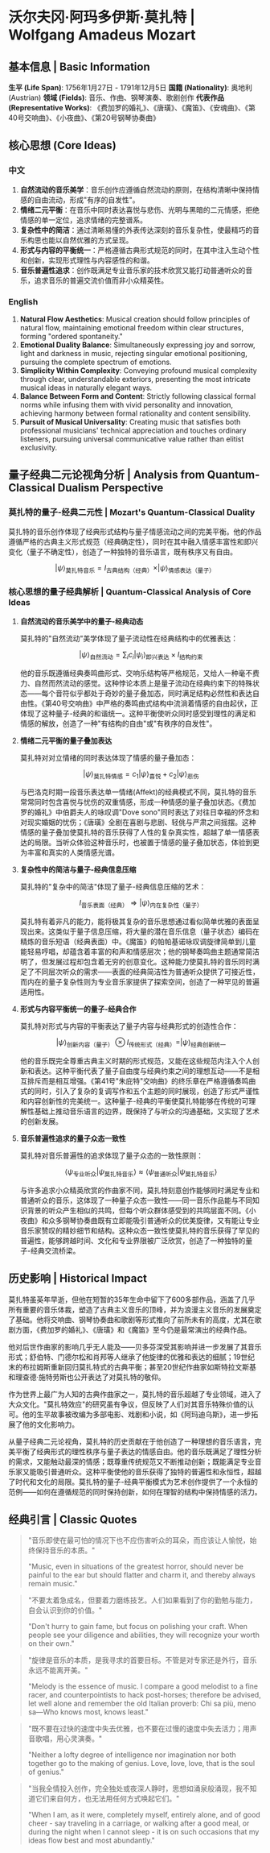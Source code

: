 # 沃尔夫冈·阿玛多伊斯·莫扎特 | Wolfgang Amadeus Mozart

## 基本信息 | Basic Information

**生平 (Life Span)**: 1756年1月27日 - 1791年12月5日
**国籍 (Nationality)**: 奥地利 (Austrian)
**领域 (Fields)**: 音乐、作曲、钢琴演奏、歌剧创作
**代表作品 (Representative Works)**: 《费加罗的婚礼》、《唐璜》、《魔笛》、《安魂曲》、《第40号交响曲》、《小夜曲》、《第20号钢琴协奏曲》

## 核心思想 (Core Ideas)

### 中文
1. **自然流动的音乐美学**：音乐创作应遵循自然流动的原则，在结构清晰中保持情感的自由流动，形成"有序的自发性"。
2. **情绪二元平衡**：在音乐中同时表达喜悦与悲伤、光明与黑暗的二元情感，拒绝情感的单一定位，追求情绪的完整谱系。
3. **复杂性中的简洁**：通过清晰易懂的外表传达深刻的音乐复杂性，使最精巧的音乐构思也能以自然优雅的方式呈现。
4. **形式与内容的平衡统一**：严格遵循古典形式规范的同时，在其中注入生动个性和创新，实现形式理性与内容感性的和谐。
5. **音乐普遍性追求**：创作既满足专业音乐家的技术欣赏又能打动普通听众的音乐，追求音乐的普遍交流价值而非小众精英性。

### English
1. **Natural Flow Aesthetics**: Musical creation should follow principles of natural flow, maintaining emotional freedom within clear structures, forming "ordered spontaneity."
2. **Emotional Duality Balance**: Simultaneously expressing joy and sorrow, light and darkness in music, rejecting singular emotional positioning, pursuing the complete spectrum of emotions.
3. **Simplicity Within Complexity**: Conveying profound musical complexity through clear, understandable exteriors, presenting the most intricate musical ideas in naturally elegant ways.
4. **Balance Between Form and Content**: Strictly following classical formal norms while infusing them with vivid personality and innovation, achieving harmony between formal rationality and content sensibility.
5. **Pursuit of Musical Universality**: Creating music that satisfies both professional musicians' technical appreciation and touches ordinary listeners, pursuing universal communicative value rather than elitist exclusivity.

## 量子经典二元论视角分析 | Analysis from Quantum-Classical Dualism Perspective

### 莫扎特的量子-经典二元性 | Mozart's Quantum-Classical Duality

莫扎特的音乐创作体现了经典形式结构与量子情感流动之间的完美平衡。他的作品遵循严格的古典主义形式规范（经典确定性），同时在其中融入情感丰富性和即兴变化（量子不确定性），创造了一种独特的音乐语言，既有秩序又有自由。

$$
|\psi\rangle_{\text{莫扎特音乐}} = I_{\text{古典结构（经典）}} \times |\psi\rangle_{\text{情感表达（量子）}}
$$

### 核心思想的量子经典解析 | Quantum-Classical Analysis of Core Ideas

1. **自然流动的音乐美学中的量子-经典动态**

   莫扎特的"自然流动"美学体现了量子流动性在经典结构中的优雅表达：

   $$
   |\psi\rangle_{\text{自然流动}} = \sum_i c_i|\psi_i\rangle_{\text{即兴表达}} \times I_{\text{结构约束}}
   $$

   他的音乐既遵循经典奏鸣曲形式、交响乐结构等严格规范，又给人一种毫不费力、自然而然流动的感觉。这种悖论本质上是量子流动在经典约束下的特殊状态——每个音符似乎都处于奇妙的量子叠加态，同时满足结构必然性和表达自由性。《第40号交响曲》中严格的奏鸣曲式结构中流淌着情感的自由起伏，正体现了这种量子-经典的和谐统一。这种平衡使听众同时感受到理性的满足和情感的解放，创造了一种"有结构的自由"或"有秩序的自发性"。

2. **情绪二元平衡的量子叠加表达**

   莫扎特对对立情绪的同时表达体现了情感的量子叠加态：

   $$
   |\psi\rangle_{\text{莫扎特情感}} = c_1|\psi\rangle_{\text{喜悦}} + c_2|\psi\rangle_{\text{悲伤}}
   $$

   与巴洛克时期一段音乐表达单一情绪(Affekt)的经典模式不同，莫扎特的音乐常常同时包含喜悦与忧伤的双重情感，形成一种情感的量子叠加状态。《费加罗的婚礼》中伯爵夫人的咏叹调"Dove sono"同时表达了对往日幸福的怀念和对现实婚姻的忧伤；《唐璜》全剧在喜剧与悲剧、轻佻与严肃之间摇摆。这种情感的量子叠加使莫扎特的音乐获得了人性的复杂真实性，超越了单一情感表达的局限。当听众体验这种音乐时，也被置于情感的量子叠加状态，体验到更为丰富和真实的人类情感光谱。

3. **复杂性中的简洁与量子-经典信息压缩**

   莫扎特的"复杂中的简洁"体现了量子-经典信息压缩的艺术：

   $$
   I_{\text{音乐表面（经典）}} \Rightarrow |\psi\rangle_{\text{内在复杂性（量子）}}
   $$

   莫扎特有着非凡的能力，能将极其复杂的音乐思想通过看似简单优雅的表面呈现出来。这类似于量子信息压缩，将大量的潜在音乐信息（量子状态）编码在精炼的音乐短语（经典表面）中。《魔笛》的帕帕基诺咏叹调旋律简单到儿童能轻易哼唱，却蕴含着丰富的和声和情感层次；他的钢琴奏鸣曲主题通常简洁明了，但发展过程却包含着无穷的创意变化。这种能力使莫扎特的音乐同时满足了不同层次听众的需求——表面的经典简洁性为普通听众提供了可接近性，而内在的量子复杂性则为专业音乐家提供了探索空间，创造了一种罕见的普遍适用性。

4. **形式与内容平衡统一的量子-经典合作**

   莫扎特对形式与内容的平衡表达了量子内容与经典形式的创造性合作：

   $$
   |\psi\rangle_{\text{创新内容（量子）}} \otimes I_{\text{传统形式（经典）}} = |\psi\rangle_{\text{经典创新统一}}
   $$

   他的音乐既完全尊重古典主义时期的形式规范，又能在这些规范内注入个人创新和表达。这种平衡代表了量子自由度与经典约束之间的理想互动——不是相互排斥而是相互增强。《第41号"朱庇特"交响曲》的终乐章在严格遵循奏鸣曲式的同时，引入了复杂的复调写作和五个主题的同时展现，创造了形式严谨性和内容创新性的完美统一。这种量子-经典的平衡使莫扎特能够在传统的可理解性基础上推动音乐语言的边界，既保持了与听众的沟通基础，又实现了艺术的创新发展。

5. **音乐普遍性追求的量子众态一致性**

   莫扎特对音乐普遍性的追求体现了量子众态的一致性原则：

   $$
   \langle\psi_{\text{专业听众}}|\psi_{\text{莫扎特音乐}}\rangle \approx \langle\psi_{\text{普通听众}}|\psi_{\text{莫扎特音乐}}\rangle
   $$

   与许多追求小众精英欣赏的作曲家不同，莫扎特刻意创作能够同时满足专业和普通听众的音乐，这体现了一种量子众态一致性——同一音乐作品能与不同知识背景的听众产生相似的共鸣，但每个听众群体感受到的共鸣层面不同。《小夜曲》和众多钢琴协奏曲既有立即能吸引普通听众的优美旋律，又有能让专业音乐家赞叹的精妙细节和结构。这种众态一致性使莫扎特的音乐获得了罕见的普遍性，能够跨越时间、文化和专业界限被广泛欣赏，创造了一种独特的量子-经典交流桥梁。

## 历史影响 | Historical Impact

莫扎特虽英年早逝，但他在短暂的35年生命中留下了600多部作品，涵盖了几乎所有重要的音乐体裁，塑造了古典主义音乐的顶峰，并为浪漫主义音乐的发展奠定了基础。他将交响曲、钢琴协奏曲和歌剧等形式推向了前所未有的高度，尤其在歌剧方面，《费加罗的婚礼》、《唐璜》和《魔笛》至今仍是最常演出的经典作品。

他对后世作曲家的影响几乎无人能及——贝多芬深受其影响并进一步发展了其音乐形式；舒伯特、门德尔松和肖邦等人继承了他旋律的优雅和表达的细腻；19世纪末的布拉姆斯重新回归莫扎特式的古典平衡；甚至20世纪作曲家如斯特拉文斯基和理查德·施特劳斯也公开表达了对莫扎特的敬仰。

作为世界上最广为人知的古典作曲家之一，莫扎特的音乐超越了专业领域，进入了大众文化。"莫扎特效应"的研究虽有争议，但反映了人们对其音乐特殊价值的认可。他的生平故事被改编为多部电影、戏剧和小说，如《阿玛迪乌斯》，进一步拓展了他的文化影响力。

从量子经典二元论视角，莫扎特的历史贡献在于他创造了一种理想的音乐语言，完美平衡了经典形式的理性秩序与量子表达的情感自由。他的音乐既满足了理性分析的需求，又能触动最深的情感；既尊重传统规范又不断推动创新；既能满足专业音乐家又能吸引普通听众。这种平衡使他的音乐获得了独特的普遍性和永恒性，超越了时代和文化的局限。莫扎特的量子-经典平衡模式为艺术创作提供了一个永恒的范例——如何在遵循规范的同时保持创新，如何在理智的结构中保持情感的活力。

## 经典引言 | Classic Quotes

> "音乐即使在最可怕的情况下也不应伤害听众的耳朵，而应该让人愉悦，始终保持音乐的本质。"
>
> "Music, even in situations of the greatest horror, should never be painful to the ear but should flatter and charm it, and thereby always remain music."

> "不要太着急成名，但要着力磨练技艺。人们如果看到了你的勤勉与能力，自会认识到你的价值。"
>
> "Don't hurry to gain fame, but focus on polishing your craft. When people see your diligence and abilities, they will recognize your worth on their own."

> "旋律是音乐的本质，是我寻求的首要目标。不管是对专家还是外行，音乐永远不能离开美。"
>
> "Melody is the essence of music. I compare a good melodist to a fine racer, and counterpointists to hack post-horses; therefore be advised, let well alone and remember the old Italian proverb: Chi sa più, meno sa—Who knows most, knows least."

> "既不要在过快的速度中失去优雅，也不要在过慢的速度中失去活力；用声音歌唱，用心灵演奏。"
>
> "Neither a lofty degree of intelligence nor imagination nor both together go to the making of genius. Love, love, love, that is the soul of genius."

> "当我全情投入创作，完全独处或夜深人静时，思想如涌泉般涌现，我不知道它们来自何方，也无法用任何方式唤起它们。"
>
> "When I am, as it were, completely myself, entirely alone, and of good cheer - say traveling in a carriage, or walking after a good meal, or during the night when I cannot sleep - it is on such occasions that my ideas flow best and most abundantly."